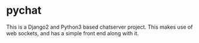 # pychat

This is a Django2 and Python3 based chatserver project. This makes use of web sockets, and has a simple front end along with it.
